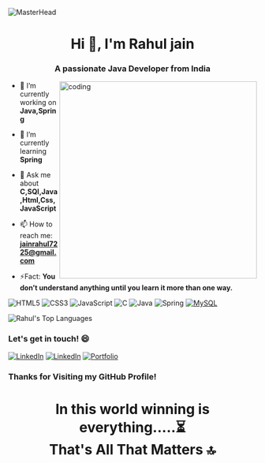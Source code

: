 ![MasterHead](https://github.com/Arnak77/Arnak77/assets/97283054/08125204-c579-42d0-9bb7-ddd80af28311)

<h1 align="center">Hi 👋, I'm Rahul jain</h1>
<h3 align="center">A passionate Java Developer from India</h3>

<img align="right" alt="coding" width="400" src="https://github.com/Arnak77/Arnak77/assets/97283054/208462db-2046-4f5b-b96d-f4d685ca5c59">


- 🔭 I’m currently working on **Java,Spring**

- 🌱 I’m currently learning **Spring**

- 💬 Ask me about **C,SQl,Java,Html,Css,JavaScript**

- 📫 How to reach me: **jainrahul7225@gmail.com**

- ⚡Fact: **You don’t understand anything until you learn it more than one way.**


![HTML5](https://img.shields.io/badge/HTML5-%23E34F26.svg?style=for-the-badge&logo=html5&logoColor=white)
![CSS3](https://img.shields.io/badge/CSS3-%231572B6.svg?style=for-the-badge&logo=css3&logoColor=white)
![JavaScript](https://img.shields.io/badge/JavaScript-%23F7DF1E.svg?style=for-the-badge&logo=javascript&logoColor=black)
![C](https://img.shields.io/badge/C-%2300599C.svg?style=for-the-badge&logo=c&logoColor=white)
![Java](https://img.shields.io/badge/Java-%23ED8B00.svg?style=for-the-badge&logo=java&logoColor=white)
![Spring](https://img.shields.io/badge/Spring-%236DB33F.svg?style=for-the-badge&logo=spring&logoColor=white)
[![MySQL](https://img.shields.io/badge/MySQL-%2300000f.svg?style=for-the-badge&logo=mysql&logoColor=white)]()






![Rahul's Top Languages](https://github-readme-stats.vercel.app/api/top-langs/?username=Arnak77&theme=react&show_icons=true&hide_border=false&layout=compact)

### Let's get in touch! 😄





[![LinkedIn](https://img.shields.io/badge/linkedin-%230077B5.svg?style=for-the-badge&logo=linkedin&logoColor=white)](https://www.linkedin.com/in/rahul-jain-3844461b0/) [![LinkedIn](https://img.shields.io/badge/Instagram-E4405F.svg?style=for-the-badge&logo=linkedin&logoColor=white)](https://www.instagram.com/rahuljain_79/)
[![Portfolio](https://img.shields.io/badge/Portfolio-%23121011.svg?style=for-the-badge&logo=visual-studio-code&logoColor=white)](https://rahuljn.netlify.app/)


### Thanks for Visiting my GitHub Profile!


<h1 align="center">In this world winning is everything.....⏳️<br>
  That's All That Matters 🔝
</h1>
